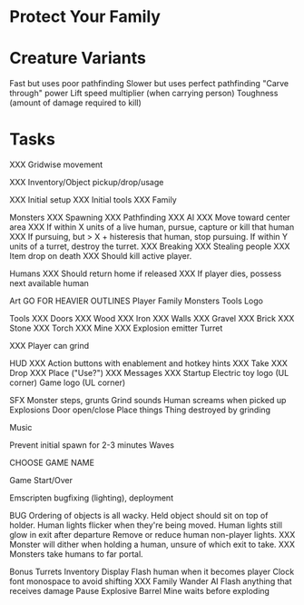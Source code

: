 Protect Your Family
===================

# Creature Variants

Fast but uses poor pathfinding
Slower but uses perfect pathfinding
"Carve through" power
Lift speed multiplier (when carrying person)
Toughness (amount of damage required to kill)

# Tasks

XXX Gridwise movement

XXX Inventory/Object pickup/drop/usage

XXX Initial setup
XXX Initial tools
XXX Family

Monsters
XXX Spawning
XXX Pathfinding
XXX AI
XXX     Move toward center area
XXX     If within X units of a live human, pursue, capture or kill that human
XXX     If pursuing, but > X + histeresis that human, stop pursuing.
        If within Y units of a turret, destroy the turret.
XXX Breaking
XXX Stealing people
XXX Item drop on death
XXX Should kill active player.

Humans
XXX Should return home if released
XXX If player dies, possess next available human

Art
    GO FOR HEAVIER OUTLINES
    Player
    Family
    Monsters
    Tools
    Logo

Tools
XXX Doors
XXX     Wood
XXX     Iron
XXX Walls
XXX     Gravel
XXX     Brick
XXX     Stone
XXX Torch
XXX Mine
XXX     Explosion emitter
    Turret

XXX Player can grind

HUD
XXX Action buttons with enablement and hotkey hints
XXX        Take
XXX        Drop
XXX       Place ("Use?")
XXX Messages
XXX Startup
    Electric toy logo (UL corner)
    Game logo (UL corner)

SFX
    Monster steps, grunts
    Grind sounds
    Human screams when picked up
    Explosions
    Door open/close
    Place things
    Thing destroyed by grinding

Music

Prevent initial spawn for 2-3 minutes
Waves


CHOOSE GAME NAME

Game Start/Over

Emscripten bugfixing (lighting), deployment

BUG
    Ordering of objects is all wacky.
        Held object should sit on top of holder.
    Human lights flicker when they're being moved.
    Human lights still glow in exit after departure
    Remove or reduce human non-player lights.
XXX Monster will dither when holding a human, unsure of which exit to take.
XXX Monsters take humans to far portal.

Bonus
    Turrets
    Inventory Display
    Flash human when it becomes player
    Clock font monospace to avoid shifting
XXX Family Wander AI
    Flash anything that receives damage
    Pause
    Explosive Barrel
    Mine waits before exploding
